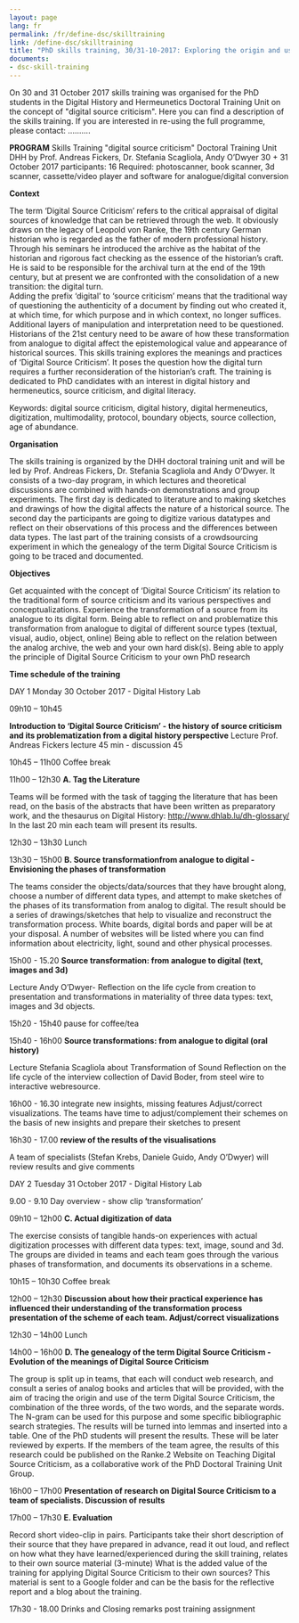 ```yaml
---
layout: page
lang: fr
permalink: /fr/define-dsc/skilltraining
link: /define-dsc/skilltraining
title: "PhD skills training, 30/31-10-2017: Exploring the origin and use of the term  \"digital source criticism\""
documents:
- dsc-skill-training
---
```



On 30 and 31 October 2017 skills training was organised for the PhD students in the Digital History and Hermeunetics Doctoral Training Unit on the concept of "digital source criticism". Here you can find a description of the skills training.
If you are interested in re-using the full programme, please contact: ..........

<!-- more -->
**PROGRAM**
Skills Training "digital source criticism"
Doctoral Training Unit DHH
by Prof. Andreas Fickers, Dr. Stefania Scagliola, Andy O’Dwyer
30 + 31 October 2017
participants: 16
Required: photoscanner, book scanner, 3d scanner, cassette/video player and software for analogue/digital conversion

**Context**

The term ‘Digital Source Criticism’ refers to the critical appraisal of digital sources of knowledge that can be retrieved through the web. It obviously draws on the legacy of  Leopold von Ranke, the 19th century German historian who is regarded as the father of modern professional history. Through his seminars he introduced the archive as the habitat of the historian and rigorous fact checking as the essence of the historian’s craft. He is said to be responsible for the archival turn at the end of the 19th century, but at present we are confronted with the consolidation of a new transition: the digital turn.  
Adding the prefix ‘digital’ to ‘source criticism’ means that the traditional way of questioning the authenticity of a document by finding out who created it, at which time, for which purpose and in which context, no longer suffices. Additional layers of manipulation and interpretation need to be questioned. Historians of the 21st century need to be aware of how these transformation from analogue to digital affect the epistemological value and appearance of historical sources. This skills training explores the meanings and practices of ‘Digital Source Criticism’. It poses the question how the digital turn requires a further reconsideration of the historian’s craft. The training is dedicated to PhD candidates with an interest in digital history and hermeneutics, source criticism, and digital literacy.

Keywords: digital source criticism, digital history, digital hermeneutics, digitization, multimodality, protocol, boundary objects, source collection, age of abundance.

**Organisation**

The skills training is organized by the DHH doctoral training unit and will be led by Prof. Andreas Fickers, Dr. Stefania Scagliola and Andy O’Dwyer. It consists of a two-day program, in which lectures and theoretical discussions are combined with hands-on demonstrations and group experiments. The first day is dedicated to literature and to  making sketches and drawings of how the digital affects the nature of a historical source.
The second day the participants are going to digitize various datatypes and reflect on their observations of this process and the differences between data types. The last part of the training consists of a crowdsourcing experiment in which the genealogy of the term Digital Source Criticism is going to be traced and documented.

**Objectives**

Get acquainted with the concept of ‘Digital Source Criticism’ its relation to the traditional form of source criticism and its various perspectives and conceptualizations.
Experience the transformation of a source from its analogue to its digital form.
Being able to reflect on and problematize this transformation from analogue to digital  of different source types (textual, visual, audio, object, online)
Being able to reflect on the relation between the analog archive, the web and your own hard disk(s).
Being able to apply the principle of Digital Source Criticism to your own PhD research

**Time schedule of the training**

DAY 1 Monday 30 October 2017 - Digital History Lab

09h10 – 10h45

**Introduction to ‘Digital Source Criticism’ -  the history of source criticism and its problematization from a digital history perspective**
Lecture Prof. Andreas Fickers
lecture 45 min - discussion 45

10h45 – 11h00
Coffee break

11h00 – 12h30
**A. Tag the Literature**

Teams will be formed with the task of tagging the literature that has been read, on the basis of the abstracts that have been written as preparatory work, and the thesaurus on Digital History:  http://www.dhlab.lu/dh-glossary/
In the last 20 min each team will present its results.

12h30 – 13h30
Lunch

13h30 – 15h00
**B. Source transformationfrom analogue to digital - Envisioning the phases of transformation**

The teams consider the objects/data/sources that they have brought along, choose a number of different data types, and attempt to make sketches of the phases of its transformation from analog to digital. The result should be a series of  drawings/sketches that help to visualize and  reconstruct the transformation process. White boards, digital bords and paper will be at your disposal. A number of websites will be listed where you can find information about electricity, light, sound and other physical processes.

15h00 - 15.20
**Source transformation: from analogue to digital (text, images and 3d)**

Lecture Andy O’Dwyer- Reflection on the life cycle from creation to presentation and transformations in materiality of three data types: text, images and 3d objects.

15h20 - 15h40
pause for coffee/tea

15h40 - 16h00
**Source transformations: from analogue to digital (oral history)**

Lecture Stefania Scagliola about Transformation of Sound
Reflection on the life cycle of the interview collection of David Boder, from steel wire to interactive webresource.  

16h00 - 16.30
integrate new insights, missing features
Adjust/correct visualizations. The teams have time to adjust/complement their schemes on the basis of new insights and prepare their sketches to present

16h30 - 17.00
**review of the results of the visualisations**

A team of specialists (Stefan Krebs, Daniele Guido, Andy O’Dwyer) will review results and give comments



DAY 2 Tuesday 31 October 2017 - Digital History Lab

9.00 - 9.10
Day overview - show clip ‘transformation’

09h10 – 12h00
**C. Actual digitization of data**

The exercise consists of tangible hands-on experiences with actual digitization processes with different data types: text, image, sound and 3d.  The groups are divided in teams and each team goes through the various phases of transformation, and documents its observations in a scheme.

10h15 – 10h30
Coffee break

12h00 – 12h30
**Discussion about how their practical experience has influenced their understanding of the transformation process presentation of the scheme of each team. Adjust/correct visualizations**

12h30 – 14h00
Lunch

14h00 – 16h00
**D. The genealogy of the term Digital Source Criticism - Evolution of the meanings of Digital Source Criticism**

The group is split up in teams, that each will  conduct web research, and consult a series of analog books and articles that will be provided, with the aim of tracing the origin and use of the term Digital Source Criticism, the combination of the three words, of the two words, and the separate words. The N-gram can be used for this purpose and some specific bibliographic search strategies.  The results will be turned into lemmas and inserted into a table. One of the PhD students will present the results.
These will be later reviewed by experts. If the members of the team agree, the results of this research could be published on the Ranke.2 Website on Teaching Digital Source Criticism, as a collaborative work of the PhD Doctoral Training Unit Group.

16h00 – 17h00
**Presentation of research on Digital Source Criticism to a team of specialists. Discussion of results**


17h00 – 17h30
**E. Evaluation**

Record short video-clip in pairs. Participants take their short description of their source that they have prepared in advance, read it out loud, and reflect on how what they have learned/experienced during the skill training, relates to their own source material  (3-minute) What is  the added value of the training for applying Digital Source Criticism to their own sources? This material is sent to a Google folder and can be the basis for the reflective report and a blog about the training.  

17h30 - 18.00
Drinks and Closing remarks
post training assignment
